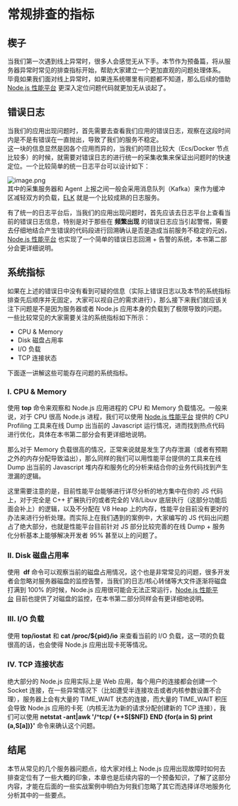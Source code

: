 # 常规排查的指标

<a name="7ac42f43"></a>
## 楔子
当我们第一次遇到线上异常时，很多人会感觉无从下手。本节作为预备篇，将从服务器异常时常见的排查指标开始，帮助大家建立一个更加直观的问题处理体系。<br />毕竟如果我们面对线上异常时，如果连系统哪里有问题都不知道，那么后续的借助 [Node.js 性能平台](https://www.aliyun.com/product/nodejs) 更深入定位问题代码就更加无从谈起了。

<a name="256aefe3"></a>
## 错误日志
当我们的应用出现问题时，首先需要去查看我们应用的错误日志，观察在这段时间内是不是有错误在一直抛出，导致了我们的服务不稳定。<br />这一块的信息显然是因各个应用而异的，当我们的项目比较大（Ecs/Docker 节点比较多）的时候，就需要对错误日志的进行统一的采集收集来保证出问题时的快速定位。一个比较简单的统一日志平台可以设计如下：

![image.png](https://cdn.nlark.com/yuque/0/2019/png/155185/1552286295808-ba4125ed-e9c4-4c41-a303-101a9438b080.png#align=left&display=inline&height=283&name=image.png&originHeight=425&originWidth=846&size=23358&status=done&width=564)<br />其中的采集服务器和 Agent 上报之间一般会采用消息队列（Kafka）来作为缓冲区减轻双方的负载，[ELK](https://www.elastic.co/elk-stack) 就是一个比较成熟的日志服务。

有了统一的日志平台后，当我们的应用出现问题时，首先应该去日志平台上查看当前的错误日志信息，特别是对于那些在 **频繁出现** 的错误日志应当引起警惕，需要去仔细地结合产生错误的代码段进行回溯确认是否是造成当前服务不稳定的元凶，[Node.js 性能平台](https://www.aliyun.com/product/nodejs) 也实现了一个简单的错误日志回溯 + 告警的系统，本书第二部分会更详细说明。

<a name="648b7506"></a>
## 系统指标
如果在上述的错误日中没有看到可疑的信息（实际上错误日志以及本节的系统指标排查先后顺序并无固定，大家可以视自己的需求进行），那么接下来我们就应该关注下问题是不是因为服务器或者 Node.js 应用本身的负载到了极限导致的问题。一些比较常见的大家需要关注的系统指标如下所示：
* CPU & Memory
* Disk 磁盘占用率
* I/O 负载
* TCP 连接状态

下面逐一讲解这些可能存在问题的系统指标。

<a name="9d1d48b1"></a>
### I. CPU & Memory
使用 **top** 命令来观察和 Node.js 应用进程的 CPU 和 Memory 负载情况。一般来说，对于 CPU 很高 Node.js 进程，我们可以使用 [Node.js 性能平台](https://www.aliyun.com/product/nodejs) 提供的 CPU Profiling 工具来在线 Dump 出当前的 Javascript 运行情况，进而找到热点代码进行优化，具体在本书第二部分会有更详细地说明。

那么对于 Memory 负载很高的情况，正常来说就是发生了内存泄漏（或者有预期之外的内存分配导致溢出），那么同样的我们可以用性能平台提供的工具来在线 Dump 出当前的 Javascript 堆内存和服务化的分析来结合你的业务代码找到产生泄漏的逻辑。

这里需要注意的是，目前性能平台能够进行详尽分析的地方集中在你的 JS 代码上，对于完全是 C++ 扩展执行的或者完全的 V8/Libuv 底层执行（这部分功能后面会补上）的逻辑，以及不分配在 V8 Heap 上的内存，性能平台目前没有更好的办法来进行分析处理。而实际上在我们遇到的案例中，大家编写的 JS 代码出问题占了绝大部分，也就是性能平台目前针对 JS 部分比较完善的在线 Dump + 服务化分析基本上能够解决开发者 95% 甚至以上的问题了。

<a name="d51b49f3"></a>
### II. Disk 磁盘占用率
使用  **df** 命令可以观察当前的磁盘占用情况，这个也是非常常见的问题，很多开发者会忽略对服务器磁盘的监控告警，当我们的日志/核心转储等大文件逐渐将磁盘打满到 100% 的时候，Node.js 应用很可能会无法正常运行，[Node.js 性能平台](https://www.aliyun.com/product/nodejs) 目前也提供了对磁盘的监控，在本书第二部分同样会有更详细地说明。

<a name="5b888dbd"></a>
### III. I/O 负载
使用 **top/iostat** 和 **cat /proc/${pid}/io** 来查看当前的 I/O 负载，这一项的负载很高的话，也会使得 Node.js 应用出现卡死等情况。

<a name="7ba73459"></a>
### IV. TCP 连接状态
绝大部分的 Node.js 应用实际上是 Web 应用，每个用户的连接都会创建一个 Socket 连接，在一些异常情况下（比如遭受半连接攻击或者内核参数设置不合理），服务器上会有大量的 TIME_WAIT 状态的连接，而大量的 TIME_WAIT 积压会导致 Node.js 应用的卡死（内核无法为新的请求分配创建新的 TCP 连接），我们可以使用 **netstat -ant|awk '/^tcp/ {++S[$NF]} END {for(a in S) print (a,S[a])}'** 命令来确认这个问题。

<a name="d1fb6ef9"></a>
## 结尾
本节从常见的几个服务器问题点，给大家对线上 Node.js 应用出现故障时如何去排查定位有了一些大概的印象，本章也是后续内容的一个预备知识，了解了这部分内容，才能在后面的一些实战案例中明白为何我们忽略了其它而选择详尽地服务化分析其中的一些要点。
